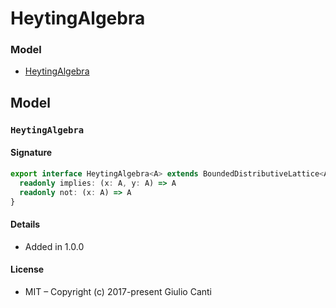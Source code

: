 
# HeytingAlgebra







### Model

* [HeytingAlgebra](#heytingalgebra)

## Model


### `HeytingAlgebra`




#### Signature

```typescript
export interface HeytingAlgebra<A> extends BoundedDistributiveLattice<A> {
  readonly implies: (x: A, y: A) => A
  readonly not: (x: A) => A
}
```

#### Details

* Added in 1.0.0


#### License

* MIT – Copyright (c) 2017-present Giulio Canti